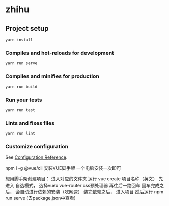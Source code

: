 # zhihu

## Project setup
```
yarn install
```

### Compiles and hot-reloads for development
```
yarn run serve
```

### Compiles and minifies for production
```
yarn run build
```

### Run your tests
```
yarn run test
```

### Lints and fixes files
```
yarn run lint
```

### Customize configuration
See [Configuration Reference](https://cli.vuejs.org/config/).


npm  i  -g   @vue/cli  安装VUE脚手架  一个电脑安装一次即可

想用脚手架创建项目： 进入对应的文件夹
                    运行  vue  create  项目名称（英文）
                    先进入 自选模式， 选择vuex  vue-router css预处理器
                    再往后一路回车 回车完成之后， 会自动进行依赖的安装（吃网速）
                    装完依赖之后， 进入项目  然后运行 npm run serve (去package.json中查看)

